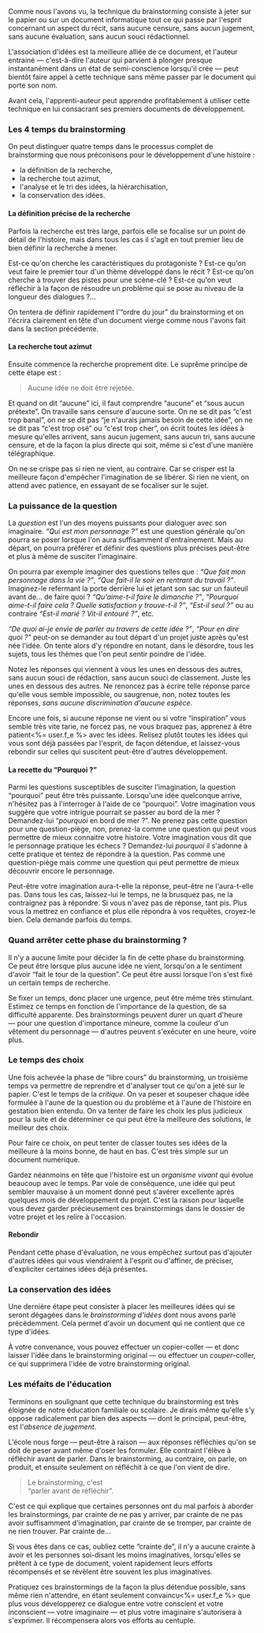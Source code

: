 <!-- Page: méthode d'utilisation -->

Comme nous l'avons vu, la technique du brainstorming consiste à jeter sur le papier ou sur un document informatique tout ce qui passe par l'esprit concernant un aspect du récit, sans aucune censure, sans aucun jugement, sans aucune évaluation, sans aucun souci rédactionnel. 

L'association d'idées est la meilleure alliée de ce document, et l'auteur entrainé — c'est-à-dire l'auteur qui parvient à plonger presque instantanément dans un état de semi-conscience lorsqu'il crée — peut bientôt faire appel à cette technique sans même passer par le document qui porte son nom.

Avant cela, l'apprenti-auteur peut apprendre profitablement à utiliser cette technique en lui consacrant ses premiers documents de développement.

### Les 4 temps du brainstorming

On peut distinguer quatre temps dans le processus complet de brainstorming que nous préconisons pour le développement d'une histoire :

* la définition de la recherche,
* la recherche tout azimut,
* l'analyse et le tri des idées, la hiérarchisation,
* la conservation des idées.

#### La définition précise de la recherche

Parfois la recherche est très large, parfois elle se focalise sur un point de détail de l'histoire, mais dans tous les cas il s'agit en tout premier lieu de bien définir la recherche à mener. 

Est-ce qu'on cherche les caractéristiques du protagoniste ? Est-ce qu'on veut faire le premier tour d'un thème développé dans le récit ? Est-ce qu'on cherche à trouver des pistes pour une scène-clé ? Est-ce qu'on veut réfléchir à la façon de résoudre un problème qui se pose au niveau de la longueur des dialogues ?…

On tentera de définir rapidement l'“ordre du jour” du brainstorming et on l'écrira clairement en tête d'un document vierge comme nous l'avons fait dans la section précédente.

#### La recherche tout azimut

Ensuite commence la recherche proprement dite. Le suprême principe de cette étape est :

> Aucune idée ne doit être rejetée.

Et quand on dit “aucune” ici, il faut comprendre “aucune” et “sous aucun prétexte”. On travaille sans censure d'aucune sorte. On ne se dit pas “c'est trop banal”, on ne se dit pas “je n'aurais jamais besoin de cette idée”, on ne se dit pas “c'est trop osé” ou “c'est trop cher”, on écrit toutes les idées à mesure qu'elles arrivent, sans aucun jugement, sans aucun tri, sans aucune censure, et de la façon la plus directe qui soit, même si c'est d'une manière télégraphique.

On ne se crispe pas si rien ne vient, au contraire. Car se crisper est la meilleure façon d'empêcher l'imagination de se libérer. Si rien ne vient, on attend avec patience, en essayant de se focaliser sur le sujet.

### La puissance de la question

La *question* est l'un des moyens puissants pour dialoguer avec son imaginaire. *“Qui est mon personnage ?”* est une question générale qu'on pourra se poser lorsque l'on aura suffisamment d'entrainement. Mais au départ, on pourra préférer et définir des questions plus précises peut-être et plus à même de susciter l'imaginaire. 

On pourra par exemple imaginer des questions telles que : *“Que fait mon personnage dans la vie ?”*, *“Que fait-il le soir en rentrant du travail ?”*. Imaginez-le refermant la porte derrière lui et jetant son sac sur un fauteuil avant de… de faire quoi ? *“Qu'aime-t-il faire le dimanche ?”*, *“Pourquoi aime-t-il faire cela ? Quelle satisfaction y trouve-t-il ?”*, *“Est-il seul ?”* ou au contraire *“Est-il marié ? Vit-il entouré ?”*, etc.

*“De quoi ai-je envie de parler au travers de cette idée ?”*, *“Pour en dire quoi ?”* peut-on se demander au tout départ d'un projet juste après qu'est née l'idée. On tente alors d'y répondre en notant, dans le désordre, tous les sujets, tous les thèmes que l'on peut sentir poindre de l'idée. 

Notez les réponses qui viennent à vous les unes en dessous des autres, sans aucun souci de rédaction, sans aucun souci de classement. Juste les unes en dessous des autres. Ne renoncez pas à écrire telle réponse parce qu'elle vous semble impossible, ou saugrenue, non, notez toutes les réponses, *sans aucune discrimination d'aucune espèce*.

Encore une fois, si aucune réponse ne vient ou si votre “inspiration” vous semble très vite tarie, ne forcez pas, ne vous braquez pas, apprenez à être patient<%= user.f_e %> avec les idées. Relisez plutôt toutes les idées qui vous sont déjà passées par l'esprit, de façon détendue, et laissez-vous rebondir sur celles qui suscitent peut-être d'autres développement.

#### La recette du “Pourquoi ?”

Parmi les questions susceptibles de susciter l'imagination, la question “pourquoi” peut être très puissante. Lorsqu'une idée quelconque arrive, n'hésitez pas à l'interroger à l'aide de ce “pourquoi”. Votre imagination vous suggère que votre intrigue pourrait se passer au bord de la mer ? Demandez-lui “*pourquoi* en bord de mer ?”. Ne prenez pas cette question pour une question-piège, non, prenez-la comme une question qui peut vous permettre de mieux connaitre votre histoire. Votre imagination vous dit que le personnage pratique les échecs ? Demandez-lui *pourquoi* il s'adonne à cette pratique et tentez de répondre à la question. Pas comme une question-piège mais comme une question qui peut permettre de mieux découvrir encore le personnage.

Peut-être votre imagination aura-t-elle la réponse, peut-être ne l'aura-t-elle pas. Dans tous les cas, laissez-lui le temps, ne la brusquez pas, ne la contraignez pas à répondre. Si vous n'avez pas de réponse, tant pis. Plus vous la mettrez en confiance et plus elle répondra à vos requêtes, croyez-le bien. Cela demande parfois du temps.

### Quand arrêter cette phase du brainstorming ?

Il n'y a aucune limite pour décider la fin de cette phase du brainstorming. Ce peut être lorsque plus aucune idée ne vient, lorsqu'on a le sentiment d'avoir “fait le tour de la question”. Ce peut être aussi lorsque l'on s'est fixé un certain temps de recherche.

Se fixer un temps, donc placer une urgence, peut être même très stimulant. Estimez ce temps en fonction de l'importance de la question, de sa difficulté apparente. Des brainstormings peuvent durer un quart d'heure — pour une question d'importance mineure, comme la couleur d'un vêtement du personnage — d'autres peuvent s'exécuter en une heure, voire plus.

### Le temps des choix

Une fois achevée la phase de “libre cours” du brainstorming, un troisième temps va permettre de reprendre et d'analyser tout ce qu'on a jeté sur le papier. C'est le temps de la *critique*. On va peser et soupeser chaque idée formulée à l'aune de la question ou du problème et à l'aune de l'histoire en gestation bien entendu. On va tenter de faire les choix les plus judicieux pour la suite et de déterminer ce qui peut être la meilleure des solutions, le meilleur des choix.

Pour faire ce choix, on peut tenter de classer toutes ses idées de la meilleure à la moins bonne, de haut en bas. C'est très simple sur un document numérique.

Gardez néanmoins en tête que l'histoire est un *organisme vivant* qui évolue beaucoup avec le temps. Par voie de conséquence, une idée qui peut sembler mauvaise à un moment donné peut s'avérer excellente après quelques mois de développement du projet. C'est la raison pour laquelle vous devez garder précieusement ces brainstormings dans le dossier de votre projet et les relire à l'occasion. 

#### Rebondir

Pendant cette phase d'évaluation, ne vous empêchez surtout pas d'ajouter d'autres idées qui vous viendraient à l'esprit ou d'affiner, de préciser, d'expliciter certaines idées déjà présentes.

### La conservation des idées

Une dernière étape peut consister à placer les meilleures idées qui se seront dégagées dans le *brainstorming d'idées* dont nous avons parlé précédemment. Cela permet d'avoir un document qui ne contient que ce type d'idées.

À votre convenance, vous pouvez effectuer un copier-coller — et donc laisser l'idée dans le brainstorming original — ou effectuer un *couper*-coller, ce qui supprimera l'idée de votre brainstorming original.

### Les méfaits de l'éducation

Terminons en soulignant que cette technique du brainstorming est très éloignée de notre éducation familiale ou scolaire. Je dirais même qu'elle s'y oppose radicalement par bien des aspects — dont le principal, peut-être, est l'*absence de jugement*.

L'école nous forge — peut-être à raison — aux réponses réfléchies qu'on se doit de peser avant même d'oser les formuler. Elle contraint l'élève à réfléchir avant de parler. Dans le brainstorming, au contraire, on parle, on produit, et ensuite seulement on réfléchit à ce que l'on vient de dire.

> Le brainstorming, c'est <br>“parler avant de réfléchir”.

C'est ce qui explique que certaines personnes ont du mal parfois à aborder les brainstormings, par crainte de ne pas y arriver, par crainte de ne pas avoir suffisamment d'imagination, par crainte de se tromper, par crainte de ne rien trouver. Par crainte de…

Si vous êtes dans ce cas, oubliez cette “crainte de”, il n'y a aucune crainte à avoir et les personnes soi-disant les moins imaginatives, lorsqu'elles se prêtent à ce type de document, voient rapidement leurs efforts récompensés et se révèlent être souvent les plus imaginatives. 

Pratiquez ces brainstormings de la façon la plus détendue possible, sans même rien n'attendre, en étant seulement convaincu<%= user.f_e %> que plus vous développerez ce dialogue entre votre conscient et votre inconscient — votre imaginaire — et plus votre imaginaire s'autorisera à s'exprimer. Il récompensera alors vos efforts au centuple.